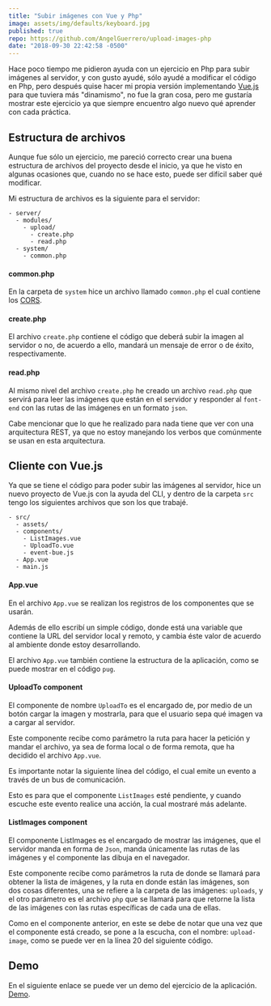 ```yaml
---
title: "Subir imágenes con Vue y Php"
image: assets/img/defaults/keyboard.jpg
published: true
repo: https://github.com/AngelGuerrero/upload-images-php
date: "2018-09-30 22:42:58 -0500"
---
```


Hace poco tiempo me pidieron ayuda con un ejercicio en Php para subir imágenes al servidor, y con gusto ayudé, sólo ayudé a modificar el código en Php, pero después quise hacer mi propia versión implementando [Vue.js](https://vuejs.org/) para que tuviera más "dinamismo", no fue la gran cosa, pero me gustaría mostrar este ejercicio ya que siempre encuentro algo nuevo qué aprender con cada práctica.

## Estructura de archivos
Aunque fue sólo un ejercicio, me pareció correcto crear una buena estructura de archivos del proyecto desde el inicio, ya que he visto en algunas ocasiones que, cuando no se hace esto, puede ser difícil saber qué modificar.

Mi estructura de archivos es la siguiente para el servidor:

```text
- server/
  - modules/
    - upload/
      - create.php
      - read.php
  - system/
    - common.php
```

#### common.php
En la carpeta de `system` hice un archivo llamado `common.php` el cual contiene los [CORS](https://es.wikipedia.org/wiki/Intercambio_de_recursos_de_origen_cruzado).
<code data-gist-id="580082a73050f953c418d499272e0f59" data-gist-file="common.php"></code>

#### create.php
El archivo `create.php` contiene el código que deberá subir la imagen al servidor o no, de acuerdo a ello, mandará un mensaje de error o de éxito, respectivamente.
<code data-gist-id="580082a73050f953c418d499272e0f59" data-gist-file="create.php"></code>

#### read.php
Al mismo nivel del archivo `create.php` he creado un archivo `read.php` que servirá para leer las imágenes que están en el servidor y responder al `font-end` con las rutas de las imágenes en un formato `json`.
<code data-gist-id="580082a73050f953c418d499272e0f59" data-gist-file="read.php"></code>

Cabe mencionar que lo que he realizado para nada tiene que ver con una arquitectura REST, ya que no estoy manejando los verbos que comúnmente se usan en esta arquitectura.

## Cliente con Vue.js
Ya que se tiene el código para poder subir las imágenes al servidor, hice un nuevo proyecto de Vue.js con la ayuda del CLI, y dentro de la carpeta `src` tengo los siguientes archivos que son los que trabajé.

```text
- src/
  - assets/
  - components/
    - ListImages.vue
    - UploadTo.vue
    - event-bue.js
  - App.vue
  - main.js
```

#### App.vue
En el archivo `App.vue` se realizan los registros de los componentes que se usarán.

Además de ello escribí un simple código, donde está una variable que contiene la URL del servidor local y remoto, y cambia éste valor de acuerdo al ambiente donde estoy desarrollando.

El archivo `App.vue` también contiene la estructura de la aplicación, como se puede mostrar en el código `pug`.

<code data-gist-id="580082a73050f953c418d499272e0f59" data-gist-file="App.vue"></code>

#### UploadTo component
El componente de nombre `UploadTo` es el encargado de, por medio de un botón cargar la imagen y mostrarla, para que el usuario sepa qué imagen va a cargar al servidor.

Este componente recibe como parámetro la ruta para hacer la petición y mandar el archivo, ya sea de forma local o de forma remota, que ha decidido el archivo `App.vue`.

<code data-gist-id="580082a73050f953c418d499272e0f59" data-gist-file="UploadTo.vue"></code>

Es importante notar la siguiente línea del código, el cual emite un evento a través de un bus de comunicación.

<code data-gist-id="580082a73050f953c418d499272e0f59" data-gist-file="UploadTo.vue" data-gist-line="50"></code>

Esto es para que el componente `ListImages` esté pendiente, y cuando escuche este evento realice una acción, la cual mostraré más adelante.

#### ListImages component
El componente ListImages es el encargado de mostrar las imágenes, que el servidor manda en forma de `Json`, manda únicamente las rutas de las imágenes y el componente las dibuja en el navegador.

Este componente recibe como parámetros la ruta de donde se llamará para obtener la lista de imágenes, y la ruta en donde están las imágenes, son dos cosas diferentes, una se refiere a la carpeta de las imágenes: `uploads`, y el otro parámetro es el archivo `php` que se llamará para que retorne la lista de las imágenes con las rutas específicas de cada una de ellas.

<code data-gist-id="580082a73050f953c418d499272e0f59" data-gist-file="ListImages.vue"></code>

Como en el componente anterior, en este se debe de notar que una vez que el componente está creado, se pone a la escucha, con el nombre: `upload-image`, como se puede ver en la línea 20 del siguiente código.

<code data-gist-id="580082a73050f953c418d499272e0f59" data-gist-file="ListImages.vue" data-gist-line="28"></code>

## Demo
En el siguiente enlace se puede ver un demo del ejercicio de la aplicación. [Demo](https://stoic-pasteur-7d3397.netlify.com/).

